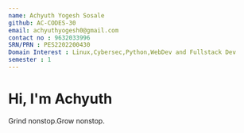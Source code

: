 ```yaml
---
name: Achyuth Yogesh Sosale
github: AC-CODES-30
email: achyuthyogesh0@gmail.com
contact no : 9632033996
SRN/PRN : PES2202200430
Domain Interest : Linux,Cybersec,Python,WebDev and Fullstack Dev
semester : 1
---
```


# Hi, I'm Achyuth
Grind nonstop.Grow nonstop.
